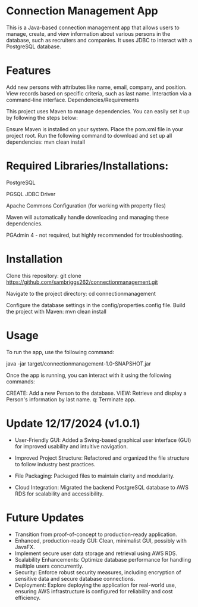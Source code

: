 # Connection Management App

This is a Java-based connection management app that allows users to manage, create, and view information about various persons in the database, such as recruiters and companies. It uses JDBC to interact with a PostgreSQL database.

# Features

Add new persons with attributes like name, email, company, and position.
View records based on specific criteria, such as last name.
Interaction via a command-line interface.
Dependencies/Requirements

This project uses Maven to manage dependencies. You can easily set it up by following the steps below:

Ensure Maven is installed on your system.
Place the pom.xml file in your project root.
Run the following command to download and set up all dependencies:
mvn clean install

# Required Libraries/Installations:

PostgreSQL

PGSQL JDBC Driver

Apache Commons Configuration (for working with property files)

Maven will automatically handle downloading and managing these dependencies.

PGAdmin 4 - not required, but highly recommended for troubleshooting.

# Installation

Clone this repository:
git clone https://github.com/sambriggs262/connectionmanagement.git

Navigate to the project directory:
cd connectionmanagement

Configure the database settings in the config/properties.config file.
Build the project with Maven:
mvn clean install

# Usage

To run the app, use the following command:

java -jar target/connectionmanagement-1.0-SNAPSHOT.jar

Once the app is running, you can interact with it using the following commands:

CREATE: Add a new Person to the database.
VIEW: Retrieve and display a Person's information by last name.
q: Terminate app.

# Update 12/17/2024 (v1.0.1)
- User-Friendly GUI: Added a Swing-based graphical user interface (GUI) for improved usability and intuitive navigation.

- Improved Project Structure: Refactored and organized the file structure to follow industry best practices.

- File Packaging: Packaged files to maintain clarity and modularity.

- Cloud Integration: Migrated the backend PostgreSQL database to AWS RDS for scalability and accessibility.

# Future Updates
- Transition from proof-of-concept to production-ready application.
- Enhanced, production-ready GUI: Clean, minimalist GUI, possibly with JavaFX.
- Implement secure user data storage and retrieval using AWS RDS.
- Scalability Enhancements: Optimize database performance for handling multiple users concurrently.
- Security: Enforce robust security measures, including encryption of sensitive data and secure database connections.
- Deployment: Explore deploying the application for real-world use, ensuring AWS infrastructure is configured for reliability and cost efficiency.
